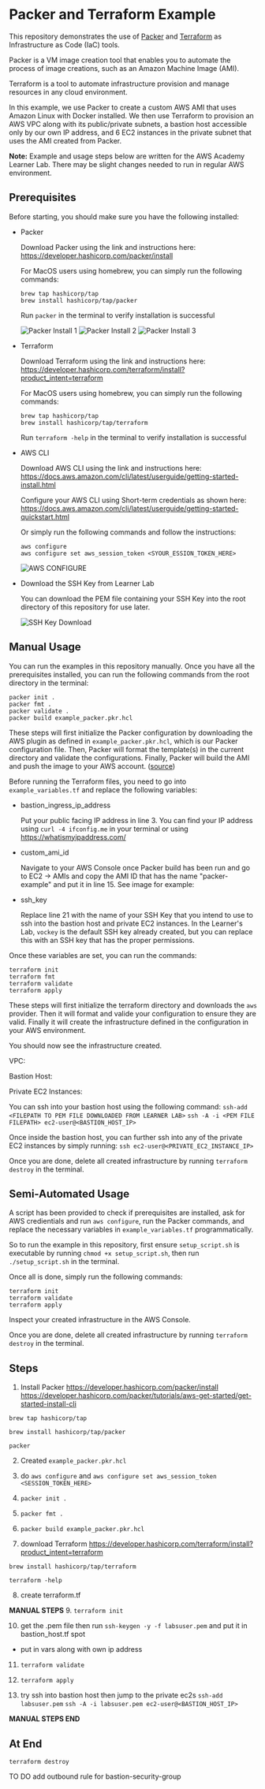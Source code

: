 # Packer and Terraform Example

This repository demonstrates the use of [Packer](https://www.packer.io/) and [Terraform](https://www.terraform.io/) as Infrastructure as Code (IaC) tools. 

Packer is a VM image creation tool that enables you to automate the process of image creations, such as an Amazon Machine Image (AMI).

Terraform is a tool to automate infrastructure provision and manage resources in any cloud environment.

In this example, we use Packer to create a custom AWS AMI that uses Amazon Linux with Docker installed. We then use Terraform to provision an AWS VPC along with its public/private subnets, a bastion host accessible only by our own IP address, and 6 EC2 instances in the private subnet that uses the AMI created from Packer.

**Note:** Example and usage steps below are written for the AWS Academy Learner Lab. There may be slight changes needed to run in regular AWS environment.

## Prerequisites

Before starting, you should make sure you have the following installed:

- Packer

    Download Packer using the link and instructions here: https://developer.hashicorp.com/packer/install

    For MacOS users using homebrew, you can simply run the following commands:
    ```
    brew tap hashicorp/tap
    brew install hashicorp/tap/packer
    ```

    Run `packer` in the terminal to verify installation is successful

    ![Packer Install 1](./assets/Screenshot%202025-03-21%20at%2010.43.45 PM.png)
    ![Packer Install 2](./assets/Screenshot%202025-03-21%20at%2010.43.57 PM.png)
    ![Packer Install 3](./assets/Screenshot%202025-03-21%20at%2010.44.08 PM.png)

- Terraform

    Download Terraform using the link and instructions here: https://developer.hashicorp.com/terraform/install?product_intent=terraform

    For MacOS users using homebrew, you can simply run the following commands:
    ```
    brew tap hashicorp/tap
    brew install hashicorp/tap/terraform
    ```

    Run `terraform -help` in the terminal to verify installation is successful    

- AWS CLI

    Download AWS CLI using the link and instructions here:
    https://docs.aws.amazon.com/cli/latest/userguide/getting-started-install.html

    Configure your AWS CLI using Short-term credentials as shown here:
    https://docs.aws.amazon.com/cli/latest/userguide/getting-started-quickstart.html

    Or simply run the following commands and follow the instructions:
    ```
    aws configure
    aws configure set aws_session_token <SYOUR_ESSION_TOKEN_HERE>
    ```

    ![AWS CONFIGURE](./assets/Screenshot%202025-03-21%20at%2010.44.18 PM.png)

- Download the SSH Key from Learner Lab

    You can download the PEM file containing your SSH Key into the root directory of this repository for use later.

    ![SSH Key Download](./assets/image.png)

## Manual Usage

You can run the examples in this repository manually. Once you have all the prerequisites installed, you can run the following commands from the root directory in the terminal:

```
packer init .
packer fmt .
packer validate .
packer build example_packer.pkr.hcl
```

These steps will first initialize the Packer configuration by downloading the AWS plugin as defined in `example_packer.pkr.hcl`, which is our Packer configuration file. Then, Packer will format the template(s) in the current directory and validate the configurations. Finally, Packer will build the AMI and push the image to your AWS account. ([source](https://developer.hashicorp.com/packer/tutorials/aws-get-started/aws-get-started-build-image))

Before running the Terraform files, you need to go into `example_variables.tf` and replace the following variables:

- bastion_ingress_ip_address

    Put your public facing IP address in line 3. You can find your IP address using `curl -4 ifconfig.me` in your terminal or using https://whatismyipaddress.com/

- custom_ami_id

    Navigate to your AWS Console once Packer build has been run and go to EC2 -> AMIs and copy the AMI ID that has the name "packer-example" and put it in line 15. See image for example:

- ssh_key

    Replace line 21 with the name of your SSH Key that you intend to use to ssh into the bastion host and private EC2 instances. In the Learner's Lab, `vockey` is the default SSH key already created, but you can replace this with an SSH key that has the proper permissions.

Once these variables are set, you can run the commands:

```
terraform init
terraform fmt
terraform validate
terraform apply
```

These steps will first initialize the terraform directory and downloads the `aws` provider. Then it will format and valide your configuration to ensure they are valid. Finally it will create the infrastructure defined in the configuration in your AWS environment. 

You should now see the infrastructure created.

VPC:

Bastion Host:

Private EC2 Instances:

You can ssh into your bastion host using the following command:
`ssh-add <FILEPATH TO PEM FILE DOWNLOADED FROM LEARNER LAB>`
`ssh -A -i <PEM FILE FILEPATH> ec2-user@<BASTION_HOST_IP>`

Once inside the bastion host, you can further ssh into any of the private EC2 instances by simply running:
`ssh ec2-user@<PRIVATE_EC2_INSTANCE_IP>`

Once you are done, delete all created infrastructure by running `terraform destroy` in the terminal.

## Semi-Automated Usage

A script has been provided to check if prerequisites are installed, ask for AWS credientials and run `aws configure`, run the Packer commands, and replace the necessary variables in `example_variables.tf` programmatically.

So to run the example in this repository, first ensure `setup_script.sh` is executable by running `chmod +x setup_script.sh`, then run `./setup_script.sh` in the terminal.

Once all is done, simply run the following commands:

```
terraform init
terraform validate
terraform apply
```

Inspect your created infrastructure in the AWS Console.

Once you are done, delete all created infrastructure by running `terraform destroy` in the terminal.

## Steps

1. Install Packer 
https://developer.hashicorp.com/packer/install
https://developer.hashicorp.com/packer/tutorials/aws-get-started/get-started-install-cli

```
brew tap hashicorp/tap
```

```
brew install hashicorp/tap/packer
```

```
packer
```



2. Created `example_packer.pkr.hcl`

3. do `aws configure` and `aws configure set aws_session_token <SESSION_TOKEN_HERE>`

4. `packer init .`

5. `packer fmt .`

6. `packer build example_packer.pkr.hcl`

7. download Terraform https://developer.hashicorp.com/terraform/install?product_intent=terraform

```
brew install hashicorp/tap/terraform
```

```
terraform -help
```

8. create terraform.tf

**MANUAL STEPS**
9. `terraform init`

10. get the .pem file then run `ssh-keygen -y -f labsuser.pem` and put it in bastion_host.tf spot
- put in vars along with own ip address


11. `terraform validate`

12. `terraform apply`

13. try ssh into bastion host then jump to the private ec2s
`ssh-add labsuser.pem`
`ssh -A -i labsuser.pem ec2-user@<BASTION_HOST_IP>`


**MANUAL STEPS END**



## At End

`terraform destroy`


TO DO 
add outbound rule for bastion-security-group